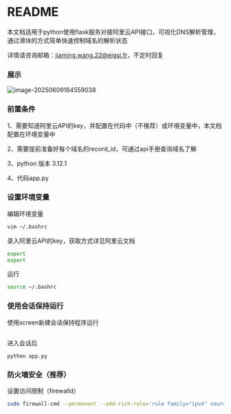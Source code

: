 # README

本文档适用于python使用flask服务对接阿里云API接口，可视化DNS解析管理，通过滑块的方式简单快速控制域名的解析状态

详情请咨询邮箱：jiaming.wang.22@eigsi.fr，不定时回复

### 展示

![image-20250609164559038](C:\Users\wangjm\AppData\Roaming\Typora\typora-user-images\image-20250609164559038.png)

### 前置条件

1、需要知道阿里云API的key，并配置在代码中（不推荐）或环境变量中，本文档配置在环境变量中

2、需要提前准备好每个域名的record_id，可通过api手册查询域名了解

3、python 版本 3.12.1

4、代码app.py



### 设置环境变量

编辑环境变量

````bash
vim ~/.bashrc
````

录入阿里云API的key，获取方式详见阿里云文档

```bash
export 
export 
```

运行

````bash
source ~/.bashrc
````



### 使用会话保持运行

使用screen新建会话保持程序运行

```bash

```

进入会话后

```bashpython app.py
python app.py
```





### 防火墙安全（推荐）

设置访问限制（firewalld）

````bash
sudo firewall-cmd --permanent --add-rich-rule='rule family="ipv4" source address="x.x.x.x" port port="xxxx" protocol="tcp" accept'
````

